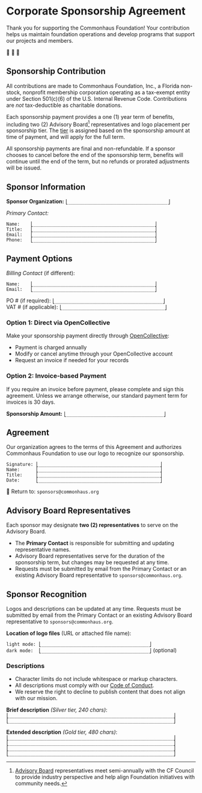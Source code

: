 # Corporate Sponsorship Agreement

Thank you for supporting the Commonhaus Foundation!
Your contribution helps us maintain foundation operations and develop programs that support our projects and members.

🙏 🫶 🚀

## Sponsorship Contribution

All contributions are made to Commonhaus Foundation, Inc., a Florida non-stock, nonprofit membership corporation operating as a tax-exempt entity under Section 501(c)(6) of the U.S. Internal Revenue Code.
Contributions are *not* tax-deductible as charitable donations.

Each sponsorship payment provides a one (1) year term of benefits, including two (2) Advisory Board[^1] representatives and logo placement per sponsorship tier. The [tier](./sponsorship-tiers.md) is assigned based on the sponsorship amount at time of payment, and will apply for the full term.

All sponsorship payments are final and non-refundable. If a sponsor chooses to cancel before the end of the sponsorship term, benefits will continue until the end of the term, but no refunds or prorated adjustments will be issued.

## Sponsor Information

**Sponsor Organization:** `⎣_____________________________________⎦`  

*Primary Contact:*  

`Name:    ⎣_____________________________________________⎦`  
`Title:   ⎣_____________________________________________⎦`  
`Email:   ⎣_____________________________________________⎦`  
`Phone:   ⎣_____________________________________________⎦`  

## Payment Options

*Billing Contact* (if different):  

`Name:    ⎣_____________________________________________⎦`  
`Email:   ⎣_____________________________________________⎦`  

PO # (if required): `⎣________________________________________⎦`  
VAT # (if applicable): `⎣______________________________________⎦`  

### Option 1: Direct via OpenCollective

Make your sponsorship payment directly through [OpenCollective][]:

- Payment is charged annually
- Modify or cancel anytime through your OpenCollective account
- Request an invoice if needed for your records

### Option 2: Invoice-based Payment

If you require an invoice before payment, please complete and sign this agreement.
Unless we arrange otherwise, our standard payment term for invoices is 30 days.

**Sponsorship Amount:** `⎣____________________________________⎦`  

## Agreement

Our organization agrees to the terms of this Agreement and authorizes Commonhaus Foundation to use our logo to recognize our sponsorship.

`Signature: ⎣_____________________________________________⎦`  
`Name:      ⎣_____________________________________________⎦`  
`Title:     ⎣_____________________________________________⎦`  
`Date:      ⎣_____________________________________________⎦`  

📩 Return to: `sponsors@commonhaus.org`

[^1]: [Advisory Board](https://www.commonhaus.org/bylaws/cf-advisory-board.html) representatives meet semi-annually with the CF Council to provide industry perspective and help align Foundation initiatives with community needs.

## Advisory Board Representatives

Each sponsor may designate **two (2) representatives** to serve on the Advisory Board.

- The **Primary Contact** is responsible for submitting and updating representative names.
- Advisory Board representatives serve for the duration of the sponsorship term, but changes may be requested at any time.
- Requests must be submitted by email from the Primary Contact or an existing Advisory Board representative to `sponsors@commonhaus.org`.

## Sponsor Recognition

Logos and descriptions can be updated at any time.
Requests must be submitted by email from the Primary Contact or an existing Advisory Board representative to `sponsors@commonhaus.org`.

**Location of logo files** (URL or attached file name):  

`light mode: ⎣________________________________________⎦`  
`dark mode:  ⎣________________________________________⎦` (optional)  

### Descriptions

- Character limits do not include whitespace or markup characters.
- All descriptions must comply with our [Code of Conduct][].
- We reserve the right to decline to publish content that does not align with our mission.

**Brief description** *(Silver tier, 240 chars)*:  
`⎣_____________________________________________________________⎦`  
`⎣_____________________________________________________________⎦`  

**Extended description** *(Gold tier, 480 chars)*:  
`⎣_____________________________________________________________⎦`  
`⎣_____________________________________________________________⎦`  
`⎣_____________________________________________________________⎦`  
`⎣_____________________________________________________________⎦`  

[OpenCollective]: https://opencollective.com/commonhaus-foundation
[Code of Conduct]: https://www.commonhaus.org/policies/code-of-conduct/
